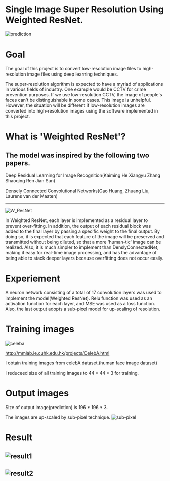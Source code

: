 # Single Image Super Resolution Using Weighted ResNet.
![prediction](https://user-images.githubusercontent.com/46989642/79095895-a41aaf00-7d96-11ea-859d-0a05cdd4c86e.png)

# Goal
The goal of this project is to convert low-resolution image files to high-resolution image files using deep learning techniques.

The super-resolution algorithm is expected to have a myriad of applications in various fields of industry. One example would be CCTV for crime prevention purposes. If we use low-resolution CCTV, the image of people's faces can't be distinguishable in some cases. This image is unhelpful. However, the situation will be different if low-resolution images are converted into high-resolution images using the software implemented in this project.

# What is 'Weighted ResNet'?

The model was inspired by the following two papers.
-
Deep Residual Learning for Image Recognition(Kaiming He Xiangyu Zhang Shaoqing Ren Jian Sun)

Densely Connected Convolutional Networks(Gao Huang, Zhuang Liu, Laurens van der Maaten)

----------------------------------------------------------------------------------------------------------------
![W_ResNet](https://user-images.githubusercontent.com/46989642/79096700-dc22f180-7d98-11ea-9e04-db9df4fbb299.png)

In Weighted ResNet, each layer is implemented as a residual layer to prevent over-fitting. In addition, the output of each residual block was added to the final layer by passing a specific weight to the final output. By doing so, it is expected that each feature of the image will be preserved and transmitted without being diluted, so that a more 'human-tic' image can be realized. Also, it is much simpler to implement than DenslyConnectedNet, making it easy for real-time image processing, and has the advantage of being able to stack deeper layers because overfitting does not occur easily.

# Experiement
A neuron network consisting of a total of 17 convolution layers was used to implement the model(Weighted ResNet).
Relu function was used as an activation function for each layer, and MSE was used as a loss function. Also, the last output adopts a sub-pixel model for up-scaling of resolution.

# Training images
![celeba](https://user-images.githubusercontent.com/46989642/79109246-f10c7e80-7db2-11ea-954b-afcd8582f42f.png)

http://mmlab.ie.cuhk.edu.hk/projects/CelebA.html

I obtain training images from celebA dataset.(human face image dataset)

I reduceed size of all training images to 44 * 44 * 3 for training.

# Output images
Size of output image(prediction) is 196 * 196 * 3.

The images are up-scaled by sub-pixel technique.
![sub-pixel](https://user-images.githubusercontent.com/46989642/79109514-72fca780-7db3-11ea-9ed2-487c26068046.png)


# Result
![result1](https://user-images.githubusercontent.com/46989642/79097973-f4e0d680-7d9b-11ea-815c-0965cf5c373a.png)
-----------------------------------------------------------------------------------------------------------------
![result2](https://user-images.githubusercontent.com/46989642/79098019-09bd6a00-7d9c-11ea-9289-7268034a3975.png)
-----------------------------------------------------------------------------------------------------------------

